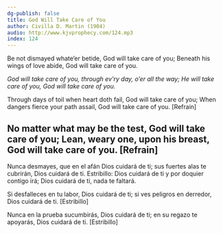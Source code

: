 ```yaml
---
dg-publish: false
title: God Will Take Care of You
author: Civilla D. Martin (1904)
audio: http://www.kjvprophecy.com/124.mp3
index: 124
---
```


Be not dismayed whate’er betide,
God will take care of you;
Beneath his wings of love abide,
God will take care of you.

*God will take care of you,
through ev'ry day, o’er all the way;
He will take care of you,
God will take care of you.*

Through days of toil when heart doth fail,
God will take care of you;
When dangers fierce your path assail,
God will take care of you. [Refrain]

No matter what may be the test,
God will take care of you;
Lean, weary one, upon his breast,
God will take care of you. [Refrain]
---
Nunca desmayes, que en el afán
Dios cuidará de ti;
sus fuertes alas te cubrirán,
Dios cuidará de ti.
Estribillo:
Dios cuidará de ti
y por doquier contigo irá;
Dios cuidará de ti,
nada te faltará.

Si desfalleces en tu labor,
Dios cuidará de ti;
si ves peligros en derredor,
Dios cuidará de ti. [Estribillo]

Nunca en la prueba sucumbirás,
Dios cuidará de ti;
en su regazo te apoyarás,
Dios cuidará de ti. [Estribillo]